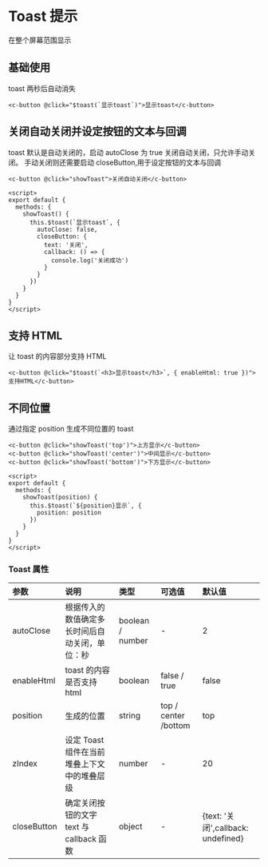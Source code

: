 # Toast 提示

在整个屏幕范围显示

## 基础使用

toast 两秒后自动消失
<ClientOnly>
<toast-demo></toast-demo>
</ClientOnly>

```vue
<c-button @click="$toast(`显示toast`)">显示toast</c-button>
```

## 关闭自动关闭并设定按钮的文本与回调

toast 默认是自动关闭的，启动 autoClose 为 true 关闭自动关闭，只允许手动关闭。
手动关闭则还需要启动 closeButton,用于设定按钮的文本与回调
<ClientOnly>
<toast-auto-close-demo></toast-auto-close-demo>
</ClientOnly>

```vue
<c-button @click="showToast">关闭自动关闭</c-button>

<script>
export default {
  methods: {
    showToast() {
      this.$toast(`显示toast`, {
        autoClose: false,
        closeButton: {
          text: '关闭',
          callback: () => {
            console.log('关闭成功')
          }
        }
      })
    }
  }
}
</script>
```

## 支持 HTML

让 toast 的内容部分支持 HTML
<ClientOnly>
<toast-enable-html-demo></toast-enable-html-demo>
</ClientOnly>

```vue
<c-button @click="$toast(`<h3>显示toast</h3>`, { enableHtml: true })">支持HTML</c-button>
```

## 不同位置

通过指定 position 生成不同位置的 toast
<ClientOnly>
<toast-position-demo></toast-position-demo>
</ClientOnly>

```vue
<c-button @click="showToast('top')">上方显示</c-button>
<c-button @click="showToast('center')">中间显示</c-button>
<c-button @click="showToast('bottom')">下方显示</c-button>

<script>
export default {
  methods: {
    showToast(position) {
      this.$toast(`${position}显示`, {
        position: position
      })
    }
  }
}
</script>
```

### Toast 属性

| 参数        | 说明                                           | 类型             | 可选值               | 默认值                             |
| :---------- | :--------------------------------------------- | :--------------- | :------------------- | :--------------------------------- |
| autoClose   | 根据传入的数值确定多长时间后自动关闭，单位：秒 | boolean / number | -                    | 2                                  |
| enableHtml  | toast 的内容是否支持 html                      | boolean          | false / true         | false                              |
| position    | 生成的位置                                     | string           | top / center /bottom | top                                |
| zIndex      | 设定 Toast 组件在当前堆叠上下文中的堆叠层级    | number           | -                    | 20                                 |
| closeButton | 确定关闭按钮的文字 text 与 callback 函数       | object           | -                    | {text: '关闭',callback: undefined} |
